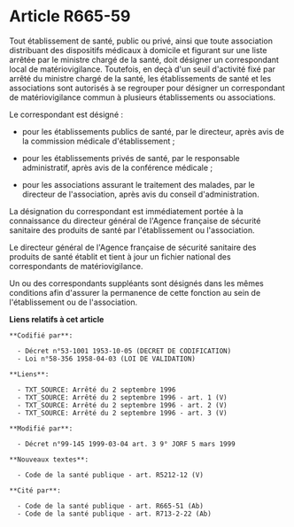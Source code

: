 # Article R665-59

Tout établissement de santé, public ou privé, ainsi que toute association distribuant des dispositifs médicaux à domicile et
figurant sur une liste arrêtée par le ministre chargé de la santé, doit désigner un correspondant local de matériovigilance.
Toutefois, en deçà d'un seuil d'activité fixé par arrêté du ministre chargé de la santé, les établissements de santé et les
associations sont autorisés à se regrouper pour désigner un correspondant de matériovigilance commun à plusieurs
établissements ou associations.

Le correspondant est désigné :

- pour les établissements publics de santé, par le directeur, après avis de la commission médicale d'établissement ;

- pour les établissements privés de santé, par le responsable administratif, après avis de la conférence médicale ;

- pour les associations assurant le traitement des malades, par le directeur de l'association, après avis du conseil
d'administration.

La désignation du correspondant est immédiatement portée à la connaissance du directeur général de l'Agence française de
sécurité sanitaire des produits de santé par l'établissement ou l'association.

Le directeur général de l'Agence française de sécurité sanitaire des produits de santé établit et tient à jour un fichier
national des correspondants de matériovigilance.

Un ou des correspondants suppléants sont désignés dans les mêmes conditions afin d'assurer la permanence de cette fonction au
sein de l'établissement ou de l'association.

**Liens relatifs à cet article**

	**Codifié par**:

	  - Décret n°53-1001 1953-10-05 (DECRET DE CODIFICATION)
	  - Loi n°58-356 1958-04-03 (LOI DE VALIDATION)

	**Liens**:

	  - TXT_SOURCE: Arrêté du 2 septembre 1996
	  - TXT_SOURCE: Arrêté du 2 septembre 1996 - art. 1 (V)
	  - TXT_SOURCE: Arrêté du 2 septembre 1996 - art. 2 (V)
	  - TXT_SOURCE: Arrêté du 2 septembre 1996 - art. 3 (V)

	**Modifié par**:

	  - Décret n°99-145 1999-03-04 art. 3 9° JORF 5 mars 1999

	**Nouveaux textes**:

	  - Code de la santé publique - art. R5212-12 (V)

	**Cité par**:

	  - Code de la santé publique - art. R665-51 (Ab)
	  - Code de la santé publique - art. R713-2-22 (Ab)
